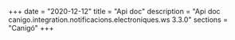 +++
date        = "2020-12-12"
title       = "Api doc"
description = "Api doc canigo.integration.notificacions.electroniques.ws 3.3.0"
sections    = "Canigó"
+++